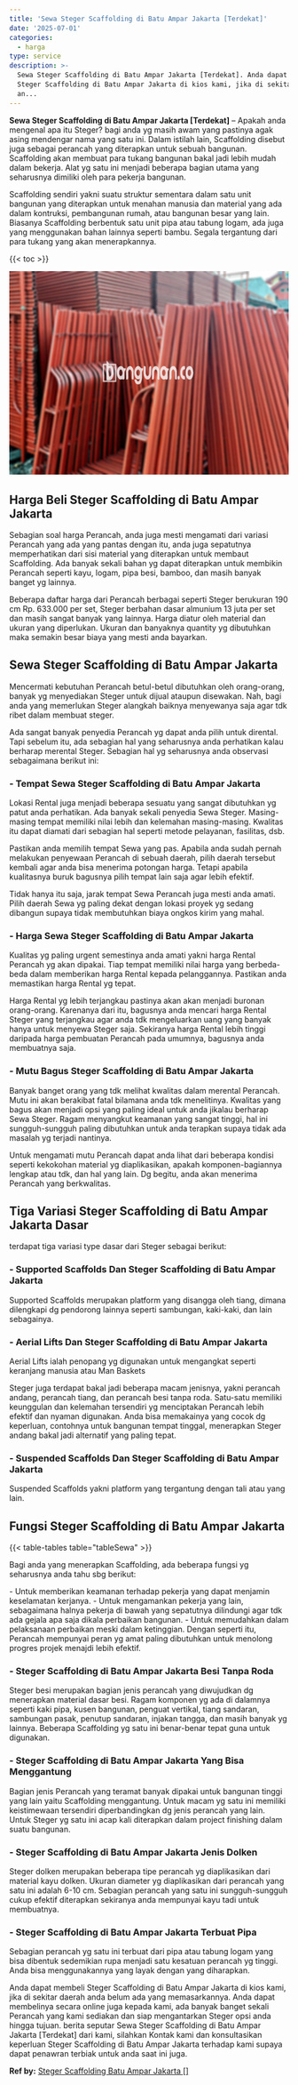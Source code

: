 ```yaml
---
title: 'Sewa Steger Scaffolding di Batu Ampar Jakarta [Terdekat]'
date: '2025-07-01'
categories:
  - harga
type: service
description: >-
  Sewa Steger Scaffolding di Batu Ampar Jakarta [Terdekat]. Anda dapat membeli
  Steger Scaffolding di Batu Ampar Jakarta di kios kami, jika di sekitar daerah
  an...
---
```


**Sewa Steger Scaffolding di Batu Ampar Jakarta \[Terdekat\]** – Apakah anda mengenal apa itu Steger? bagi anda yg masih awam yang pastinya agak asing mendengar nama yang satu ini. Dalam istilah lain, Scaffolding disebut juga sebagai perancah yang diterapkan untuk sebuah bangunan. Scaffolding akan membuat para tukang bangunan bakal jadi lebih mudah dalam bekerja. Alat yg satu ini menjadi beberapa bagian utama yang seharusnya dimiliki oleh para pekerja bangunan.

Scaffolding sendiri yakni suatu struktur sementara dalam satu unit bangunan yang diterapkan untuk menahan manusia dan material yang ada dalam kontruksi, pembangunan rumah, atau bangunan besar yang lain. Biasanya Scaffolding berbentuk satu unit pipa atau tabung logam, ada juga yang menggunakan bahan lainnya seperti bambu. Segala tergantung dari para tukang yang akan menerapkannya.

{{< toc >}}

![Sewa Steger Scaffolding di Batu Ampar Jakarta [Terdekat]](/images/sewa-scaffolding-steger-04.png)

## Harga Beli Steger Scaffolding di Batu Ampar Jakarta

Sebagian soal harga Perancah, anda juga mesti mengamati dari variasi Perancah yang ada yang pantas dengan itu, anda juga sepatutnya memperhatikan dari sisi material yang diterapkan untuk membaut Scaffolding. Ada banyak sekali bahan yg dapat diterapkan untuk membikin Perancah seperti kayu, logam, pipa besi, bamboo, dan masih banyak banget yg lainnya.

Beberapa daftar harga dari Perancah berbagai seperti Steger berukuran 190 cm Rp. 633.000 per set, Steger berbahan dasar almunium 13 juta per set dan masih sangat banyak yang lainnya. Harga diatur oleh material dan ukuran yang diperlukan. Ukuran dan banyaknya quantity yg dibutuhkan maka semakin besar biaya yang mesti anda bayarkan.

## Sewa Steger Scaffolding di Batu Ampar Jakarta

Mencermati kebutuhan Perancah betul-betul dibutuhkan oleh orang-orang, banyak yg menyediakan Steger untuk dijual ataupun disewakan. Nah, bagi anda yang memerlukan Steger alangkah baiknya menyewanya saja agar tdk ribet dalam membuat steger.

Ada sangat banyak penyedia Perancah yg dapat anda pilih untuk dirental. Tapi sebelum itu, ada sebagian hal yang seharusnya anda perhatikan kalau berharap merental Steger. Sebagian hal yg seharusnya anda observasi sebagaimana berikut ini:

### \- Tempat Sewa Steger Scaffolding di Batu Ampar Jakarta

Lokasi Rental juga menjadi beberapa sesuatu yang sangat dibutuhkan yg patut anda perhatikan. Ada banyak sekali penyedia Sewa Steger. Masing-masing tempat memiliki nilai lebih dan kelemahan masing-masing. Kwalitas itu dapat diamati dari sebagian hal seperti metode pelayanan, fasilitas, dsb.

Pastikan anda memilih tempat Sewa yang pas. Apabila anda sudah pernah melakukan penyewaan Perancah di sebuah daerah, pilih daerah tersebut kembali agar anda bisa menerima potongan harga. Tetapi apabila kualitasnya buruk bagusnya pilih tempat lain saja agar lebih efektif.

Tidak hanya itu saja, jarak tempat Sewa Perancah juga mesti anda amati. Pilih daerah Sewa yg paling dekat dengan lokasi proyek yg sedang dibangun supaya tidak membutuhkan biaya ongkos kirim yang mahal.

### \- Harga Sewa Steger Scaffolding di Batu Ampar Jakarta

Kualitas yg paling urgent semestinya anda amati yakni harga Rental Perancah yg akan dipakai. Tiap tempat memiliki nilai harga yang berbeda-beda dalam memberikan harga Rental kepada pelanggannya. Pastikan anda memastikan harga Rental yg tepat.

Harga Rental yg lebih terjangkau pastinya akan akan menjadi buronan orang-orang. Karenanya dari itu, bagusnya anda mencari harga Rental Steger yang terjangkau agar anda tdk mengeluarkan uang yang banyak hanya untuk menyewa Steger saja. Sekiranya harga Rental lebih tinggi daripada harga pembuatan Perancah pada umumnya, bagusnya anda membuatnya saja.

### \- Mutu Bagus Steger Scaffolding di Batu Ampar Jakarta

Banyak banget orang yang tdk melihat kwalitas dalam merental Perancah. Mutu ini akan berakibat fatal bilamana anda tdk menelitinya. Kwalitas yang bagus akan menjadi opsi yang paling ideal untuk anda jikalau berharap Sewa Steger. Ragam menyangkut keamanan yang sangat tinggi, hal ini sungguh-sungguh paling dibutuhkan untuk anda terapkan supaya tidak ada masalah yg terjadi nantinya.

Untuk mengamati mutu Perancah dapat anda lihat dari beberapa kondisi seperti kekokohan material yg diaplikasikan, apakah komponen-bagiannya lengkap atau tdk, dan hal yang lain. Dg begitu, anda akan menerima Perancah yang berkwalitas.

## Tiga Variasi Steger Scaffolding di Batu Ampar Jakarta Dasar

terdapat tiga variasi type dasar dari Steger sebagai berikut:

### \- Supported Scaffolds Dan Steger Scaffolding di Batu Ampar Jakarta

Supported Scaffolds merupakan platform yang disangga oleh tiang, dimana dilengkapi dg pendorong lainnya seperti sambungan, kaki-kaki, dan lain sebagainya.

### \- Aerial Lifts Dan Steger Scaffolding di Batu Ampar Jakarta

Aerial Lifts ialah penopang yg digunakan untuk mengangkat seperti keranjang manusia atau Man Baskets

Steger juga terdapat bakal jadi beberapa macam jenisnya, yakni perancah andang, perancah tiang, dan perancah besi tanpa roda. Satu-satu memiliki keunggulan dan kelemahan tersendiri yg menciptakan Perancah lebih efektif dan nyaman digunakan. Anda bisa memakainya yang cocok dg keperluan, contohnya untuk bangunan tempat tinggal, menerapkan Steger andang bakal jadi alternatif yang paling tepat.

### \- Suspended Scaffolds Dan Steger Scaffolding di Batu Ampar Jakarta

Suspended Scaffolds yakni platform yang tergantung dengan tali atau yang lain.

## Fungsi Steger Scaffolding di Batu Ampar Jakarta

{{< table-tables table="tableSewa" >}}

Bagi anda yang menerapkan Scaffolding, ada beberapa fungsi yg seharusnya anda tahu sbg berikut:

\- Untuk memberikan keamanan terhadap pekerja yang dapat menjamin keselamatan kerjanya. - Untuk mengamankan pekerja yang lain, sebagaimana halnya pekerja di bawah yang sepatutnya dilindungi agar tdk ada gejala apa saja dikala perbaikan bangunan. - Untuk memudahkan dalam pelaksanaan perbaikan meski dalam ketinggian. Dengan seperti itu, Perancah mempunyai peran yg amat paling dibutuhkan untuk menolong progres projek menajdi lebih efektif.

### \- Steger Scaffolding di Batu Ampar Jakarta Besi Tanpa Roda

Steger besi merupakan bagian jenis perancah yang diwujudkan dg menerapkan material dasar besi. Ragam komponen yg ada di dalamnya seperti kaki pipa, kusen bangunan, penguat vertikal, tiang sandaran, sambungan pasak, penutup sandaran, injakan tangga, dan masih banyak yg lainnya. Beberapa Scaffolding yg satu ini benar-benar tepat guna untuk digunakan.

### \- Steger Scaffolding di Batu Ampar Jakarta Yang Bisa Menggantung

Bagian jenis Perancah yang teramat banyak dipakai untuk bangunan tinggi yang lain yaitu Scaffolding menggantung. Untuk macam yg satu ini memiliki keistimewaan tersendiri diperbandingkan dg jenis perancah yang lain. Untuk Steger yg satu ini acap kali diterapkan dalam project finishing dalam suatu bangunan.

### \- Steger Scaffolding di Batu Ampar Jakarta Jenis Dolken

Steger dolken merupakan beberapa tipe perancah yg diaplikasikan dari material kayu dolken. Ukuran diameter yg diaplikasikan dari perancah yang satu ini adalah 6-10 cm. Sebagian perancah yang satu ini sungguh-sungguh cukup efektif diterapkan sekiranya anda mempunyai kayu tadi untuk membuatnya.

### \- Steger Scaffolding di Batu Ampar Jakarta Terbuat Pipa

Sebagian perancah yg satu ini terbuat dari pipa atau tabung logam yang bisa dibentuk sedemikian rupa menjadi satu kesatuan perancah yg tinggi. Anda bisa menggunakannya yang layak dengan yang diharapkan.

Anda dapat membeli Steger Scaffolding di Batu Ampar Jakarta di kios kami, jika di sekitar daerah anda belum ada yang memasarkannya. Anda dapat membelinya secara online juga kepada kami, ada banyak banget sekali Perancah yang kami sediakan dan siap mengantarkan Steger opsi anda hingga tujuan. berita seputar Sewa Steger Scaffolding di Batu Ampar Jakarta \[Terdekat\] dari kami, silahkan Kontak kami dan konsultasikan keperluan Steger Scaffolding di Batu Ampar Jakarta terhadap kami supaya dapat penawran terbiak untuk anda saat ini juga.

**Ref by:** [Steger Scaffolding Batu Ampar Jakarta []](https://id.wikipedia.org/wiki/Steger)
